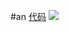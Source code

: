 #an
[代码](https://github.com/anying2016/computationalphysics_N2013301020156/blob/master/devoir/sept/code)
![](https://github.com/anying2016/computationalphysics_N2013301020156/blob/master/devoir/sept/d.png)

